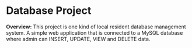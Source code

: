 # Database Project

**Overview:**
This project is one kind of local resident database management system.
A simple web application that is connected to a MySQL database where admin can INSERT, UPDATE, VIEW and DELETE data.
